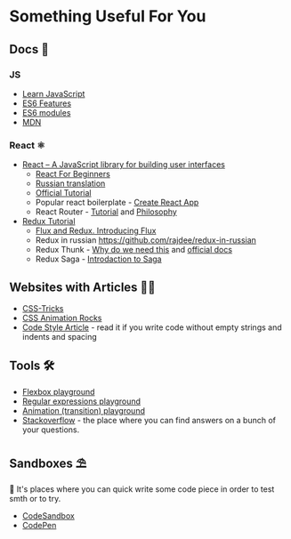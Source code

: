 # Something Useful For You

## Docs 📒

### JS

- [Learn JavaScript](https://learn.javascript.ru/)
- [ES6 Features](http://es6-features.org)
- [ES6 modules](https://learn.javascript.ru/modules)
- [MDN](https://developer.mozilla.org/ru/docs/Web)

### React ⚛️

- [React – A JavaScript library for building user interfaces](https://reactjs.org/)
  - [React For Beginners](https://blog.andrewray.me/reactjs-for-stupid-people/)
  - [Russian translation](https://ru.reactjs.org/)
  - [Official Tutorial](https://reactjs.org/tutorial/tutorial.html)
  - Popular react boilerplate - [Create React App](https://reactjs.org/docs/create-a-new-react-app.html#create-react-app)
  - React Router - [Tutorial](https://blog.pshrmn.com/entry/simple-react-router-v4-tutorial/) and [Philosophy](https://reacttraining.com/react-router/core/guides/philosophy)
- [Redux Tutorial](https://redux.js.org/introduction/getting-started)
  - [Flux and Redux. Introducing Flux](https://metanit.com/web/react/5.1.php)
  - Redux in russian https://github.com/rajdee/redux-in-russian
  - Redux Thunk - [Why do we need this](https://stackoverflow.com/questions/35411423/how-to-dispatch-a-redux-action-with-a-timeout/35415559#35415559) and [official docs](https://github.com/reduxjs/redux-thunk)
  - Redux Saga - [Introdaction to Saga](https://redux-saga.js.org/docs/introduction/GettingStarted)

## Websites with Articles 📰💥

- [CSS-Tricks](https://css-tricks.com/)
- [CSS Animation Rocks](https://cssanimation.rocks/)
- [Code Style Article](https://learn.javascript.ru/coding-style) - read it if you write code without empty strings and indents and spacing

## Tools 🛠

- [Flexbox playground](https://the-echoplex.net/flexyboxes/)
- [Regular expressions playground](https://regexr.com/)
- [Animation (transition) playground](https://matthewlein.com/tools/ceaser)
- [Stackoverflow](https://stackoverflow.com/) - the place where you can find answers on a bunch of your questions.

## Sandboxes ⛱

🐙 It's places where you can quick write some code piece in order to test smth or to try.

- [CodeSandbox](https://codesandbox.io/)
- [CodePen](https://codepen.io/)
